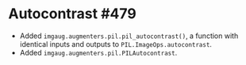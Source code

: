 # Autocontrast #479

* Added `imgaug.augmenters.pil.pil_autocontrast()`, a function with identical
  inputs and outputs to `PIL.ImageOps.autocontrast`.
* Added `imgaug.augmenters.pil.PILAutocontrast`.
